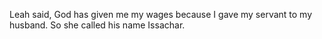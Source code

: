 Leah said, God has given me my wages because I gave my servant to my husband. So she called his name Issachar.
